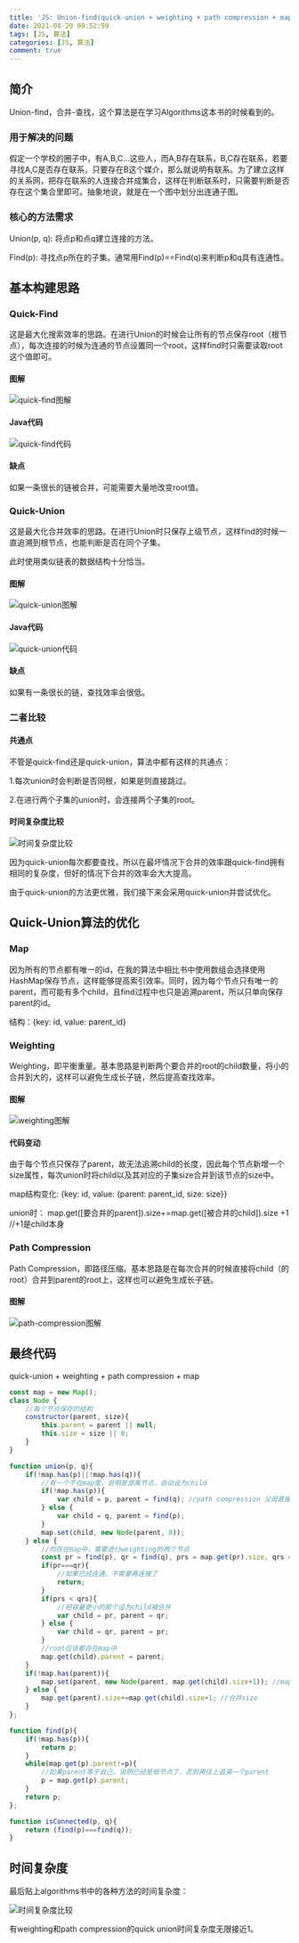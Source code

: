 ```yaml
---
title: 'JS: Union-find(quick-union + weighting + path compression + map)'
date: 2021-08-20 09:52:59
tags: [JS, 算法]
categories: [JS, 算法]
comment: true
---
```


## 简介

Union-find，合并-查找，这个算法是在学习Algorithms这本书的时候看到的。

### 用于解决的问题

假定一个学校的圈子中，有A,B,C...这些人，而A,B存在联系，B,C存在联系，若要寻找A,C是否存在联系，只要存在B这个媒介，那么就说明有联系。为了建立这样的关系网，把存在联系的人连接合并成集合，这样在判断联系时，只需要判断是否存在这个集合里即可。抽象地说，就是在一个图中划分出连通子图。

### 核心的方法需求

Union(p, q): 将点p和点q建立连接的方法。

Find(p): 寻找点p所在的子集。通常用Find(p)==Find(q)来判断p和q具有连通性。

<!-- more -->

## 基本构建思路

### Quick-Find

这是最大化搜索效率的思路。在进行Union的时候会让所有的节点保存root（根节点），每次连接的时候为连通的节点设置同一个root，这样find时只需要读取root这个值即可。

#### 图解

![quick-find图解](qf1.png)

#### Java代码

![quick-find代码](qf2.png)

#### 缺点

如果一条很长的链被合并，可能需要大量地改变root值。

### Quick-Union

这是最大化合并效率的思路。在进行Union时只保存上级节点，这样find的时候一直追溯到根节点，也能判断是否在同个子集。

此时使用类似链表的数据结构十分恰当。

#### 图解

![quick-union图解](qu1.png)

#### Java代码

![quick-union代码](qu2.png)

#### 缺点

如果有一条很长的链，查找效率会很低。

### 二者比较

#### 共通点

不管是quick-find还是quick-union，算法中都有这样的共通点：

1.每次union时会判断是否同根，如果是则直接跳过。

2.在进行两个子集的union时，会连接两个子集的root。

#### 时间复杂度比较

![时间复杂度比较](compare.png)

因为quick-union每次都要查找，所以在最坏情况下合并的效率跟quick-find拥有相同的复杂度，但好的情况下合并的效率会大大提高。

由于quick-union的方法更优雅，我们接下来会采用quick-union并尝试优化。

## Quick-Union算法的优化

### Map

因为所有的节点都有唯一的id，在我的算法中相比书中使用数组会选择使用HashMap保存节点，这样能够提高索引效率。同时，因为每个节点只有唯一的parent，而可能有多个child，且find过程中也只是追溯parent，所以只单向保存parent的id。

结构：{key: id, value: parent_id}

### Weighting

Weighting，即平衡重量。基本思路是判断两个要合并的root的child数量，将小的合并到大的，这样可以避免生成长子链，然后提高查找效率。

#### 图解

![weighting图解](weighting.png)

#### 代码变动

由于每个节点只保存了parent，故无法追溯child的长度，因此每个节点新增一个size属性，每次union时将child以及其对应的子集size合并到该节点的size中。

map结构变化: {key: id, value: {parent: parent_id, size: size}}

union时： map.get([要合并的parent]).size+=map.get([被合并的child]).size +1 //+1是child本身

### Path Compression

Path Compression，即路径压缩。基本思路是在每次合并的时候直接将child（的root）合并到parent的root上，这样也可以避免生成长子链。

#### 图解

![path-compression图解](path-compression.jpg)

## 最终代码

quick-union + weighting + path compression + map

``` javascript Union-Find.js
const map = new Map();
class Node {
    //每个节点保存的结构
    constructor(parent, size){
        this.parent = parent || null;
        this.size = size || 0;
    }
}

function union(p, q){
    if(!map.has(p)||!map.has(q)){
        //有一个不在map里，说明是游离节点，自动设为child
        if(!map.has(p)){
            var child = p, parent = find(q); //path compression 父母直接设给根节点
        } else {
            var child = q, parent = find(p);
        }
        map.set(child, new Node(parent, 0));
    } else {
        //均存在map中，需要进行weighting的两个节点
        const pr = find(p), qr = find(q), prs = map.get(pr).size, qrs = map.get(qr).size; //暂存两个节点的root
        if(pr===qr){
            //如果已经连通，不需要再连接了
            return;
        }
        if(prs < qrs){
            //把容量更小的那个设为child被合并
            var child = pr, parent = qr;
        } else {
            var child = qr, parent = pr;
        }
        //root应该都存在map中
        map.get(child).parent = parent;
    }
    if(!map.has(parent)){
        map.set(parent, new Node(parent, map.get(child).size+1)); //map中新建一个root node，root的parent设给自己
    } else {
        map.get(parent).size+=map.get(child).size+1; //合并size
    }
};

function find(p){
    if(!map.has(p)){
        return p;
    }
    while(map.get(p).parent!=p){
        //如果parent等于自己，说明已经是根节点了，否则再往上追溯一个parent
        p = map.get(p).parent;
    }
    return p;
};

function isConnected(p, q){
    return (find(p)===find(q));
}
```

## 时间复杂度

最后贴上algorithms书中的各种方法的时间复杂度：

![时间复杂度比较](compare-final.png)

有weighting和path compression的quick union时间复杂度无限接近1。